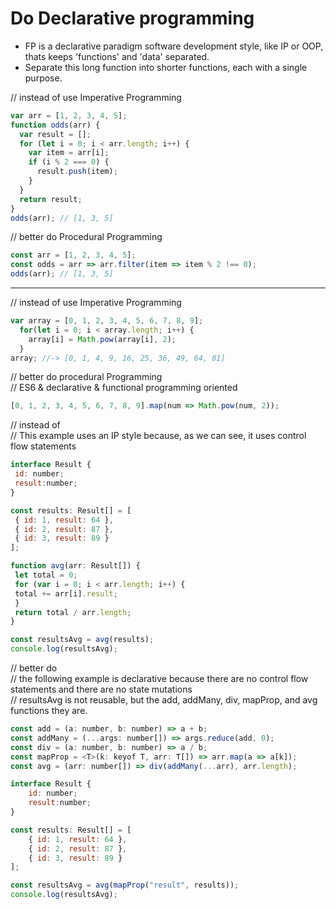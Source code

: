 # Do Declarative programming

- FP is a declarative paradigm software development style, like IP or OOP, thats keeps 'functions' and 'data' separated.
- Separate this long function into shorter functions, each with a single purpose.


// instead of use Imperative Programming
```javascript
var arr = [1, 2, 3, 4, 5];
function odds(arr) {
  var result = [];
  for (let i = 0; i < arr.length; i++) {
    var item = arr[i];
    if (i % 2 === 0) {
      result.push(item);
    }
  }
  return result;
}
odds(arr); // [1, 3, 5]
```

// better do Procedural Programming <br />
```javascript
const arr = [1, 2, 3, 4, 5];
const odds = arr => arr.filter(item => item % 2 !== 0);
odds(arr); // [1, 3, 5]
```

---

// instead of use Imperative Programming <br />
```javascript
var array = [0, 1, 2, 3, 4, 5, 6, 7, 8, 9];
  for(let i = 0; i < array.length; i++) {
    array[i] = Math.pow(array[i], 2);
  }
array; //-> [0, 1, 4, 9, 16, 25, 36, 49, 64, 81]
```

// better do procedural Programming <br />
// ES6 & declarative & functional programming oriented <br />

```javascript
[0, 1, 2, 3, 4, 5, 6, 7, 8, 9].map(num => Math.pow(num, 2));
```

// instead of <br />
// This example uses an IP style because, as we can see, it uses control flow statements<br />

```javascript
interface Result {
 id: number;
 result:number;
}

const results: Result[] = [
 { id: 1, result: 64 },
 { id: 2, result: 87 },
 { id: 3, result: 89 }
];

function avg(arr: Result[]) {
 let total = 0;
 for (var i = 0; i < arr.length; i++) {
 total += arr[i].result;
 }
 return total / arr.length;
}

const resultsAvg = avg(results);
console.log(resultsAvg);
```

// better do <br />
// the following example is declarative because there are no control flow statements and there are no state mutations <br />
// resultsAvg is not reusable, but the add, addMany, div, mapProp, and avg functions they are.<br />

```javascript
const add = (a: number, b: number) => a + b;
const addMany = (...args: number[]) => args.reduce(add, 0);
const div = (a: number, b: number) => a / b;
const mapProp = <T>(k: keyof T, arr: T[]) => arr.map(a => a[k]);
const avg = (arr: number[]) => div(addMany(...arr), arr.length);

interface Result {
    id: number;
    result:number;
}

const results: Result[] = [
    { id: 1, result: 64 },
    { id: 2, result: 87 },
    { id: 3, result: 89 }
];

const resultsAvg = avg(mapProp("result", results));
console.log(resultsAvg);
```

